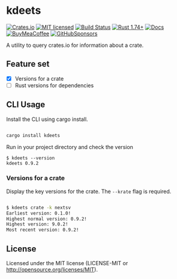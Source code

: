 # kdeets

[![Crates.io][crates-badge]][crates-url]
[![MIT licensed][mit-badge]][mit-url]
[![Build Status][circleci-badge]][circleci-url]
[![Rust 1.74+][version-badge]][version-url]
[![Docs][docs-badge]][docs-url]
[![BuyMeaCoffee][bmac-badge]][bmac-url]
[![GitHubSponsors][ghub-badge]][ghub-url]

[crates-badge]: https://img.shields.io/crates/v/nextsv.svg
[crates-url]: https://crates.io/crates/nextsv
[mit-badge]: https://img.shields.io/badge/license-MIT-blue.svg
[mit-url]: https://github.com/jerusdp/nextsv/blob/main/LICENSE
[circleci-badge]: https://dl.circleci.com/status-badge/img/gh/jerus-org/kdeets/tree/main.svg?style=svg
[circleci-url]: https://dl.circleci.com/status-badge/redirect/gh/jerus-org/kdeets/tree/main
[version-badge]: https://img.shields.io/badge/rust-1.74+-orange.svg
[version-url]: https://www.rust-lang.org
[docs-badge]:  https://docs.rs/kdeets/badge.svg
[docs-url]:  https://docs.rs/kdeets
[bmac-badge]: https://badgen.net/badge/icon/buymeacoffee?color=yellow&icon=buymeacoffee&label
[bmac-url]: https://buymeacoffee.com/jerusdp
[ghub-badge]: https://img.shields.io/badge/sponsor-30363D?logo=GitHub-Sponsors&logoColor=#white
[ghub-url]: https://github.com/sponsors/jerusdp

A utility to query crates.io for information about a crate.

## Feature set

- [x] Versions for a crate
- [ ] Rust versions for dependencies

## CLI Usage

Install the CLI using cargo install.

```sh

cargo install kdeets

```

Run in your project directory and check the version

```console
$ kdeets --version
kdeets 0.9.2

```

### Versions for a crate

Display the key versions for the crate. The `--krate` flag is required.

```sh

$ kdeets crate -k nextsv
Earliest version: 0.1.0!
Highest normal version: 0.9.2!
Highest version: 9.0.2!
Most recent version: 0.9.2!

```

## License

Licensed under the MIT license (LICENSE-MIT or <http://opensource.org/licenses/MIT>).
